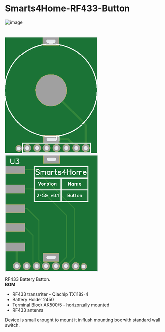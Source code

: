 # Smarts4Home-RF433-Button
![image](https://smarts4home.com/assets/img/logos.svg)<p>
#
![image](https://github.com/smarts4home/Smarts4Home-RF433-Button/raw/main/img/smarts4home-rf433button-2.png)
![image](https://github.com/smarts4home/Smarts4Home-RF433-Button/raw/main/img/smarts4home-rf433button-1.png)
<p>
RF433 Battery Button.<br>
<B>BOM</b><ul>
<li>RF433 transmiter - Qiachip TX118S-4
<li>Battery Holder 2450
<li>Terminal Block AK500/5 - horizontally mounted 
<li>RF433 antenna </ul>
Device is small enought to mount it in flush mounting box with standard wall switch.
